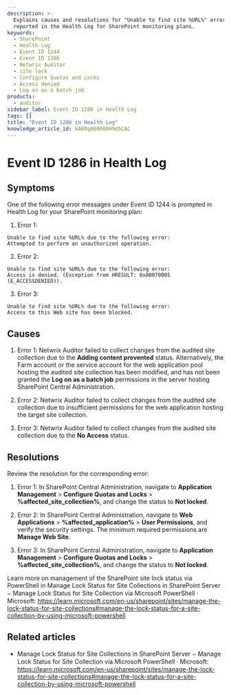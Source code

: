 ```yaml
---
description: >-
  Explains causes and resolutions for "Unable to find site %URL%" errors
  reported in the Health Log for SharePoint monitoring plans.
keywords:
  - SharePoint
  - Health Log
  - Event ID 1244
  - Event ID 1286
  - Netwrix Auditor
  - site lock
  - Configure Quotas and Locks
  - Access denied
  - Log on as a batch job
products:
  - auditor
sidebar_label: Event ID 1286 in Health Log
tags: []
title: "Event ID 1286 in Health Log"
knowledge_article_id: kA00g000000H9d5CAC
---
```


# Event ID 1286 in Health Log

## Symptoms

One of the following error messages under Event ID 1244 is prompted in Health Log for your SharePoint monitoring plan:

1. Error 1:

```
Unable to find site %URL% due to the following error:
Attempted to perform an unauthorized operation.
```

2. Error 2:

```
Unable to find site %URL% due to the following error:
Access is denied. (Exception from HRESULT: 0x80070005 (E_ACCESSDENIED)).
```

3. Error 3:

```
Unable to find site %URL% due to the following error:
Access to this Web site has been blocked.
```

## Causes

1. Error 1: Netwrix Auditor failed to collect changes from the audited site collection due to the **Adding content prevented** status. Alternatively, the Farm account or the service account for the web application pool hosting the audited site collection has been modified, and has not been granted the **Log on as a batch job** permissions in the server hosting SharePoint Central Administration.

2. Error 2: Netwrix Auditor failed to collect changes from the audited site collection due to insufficient permissions for the web application hosting the target site collection.

3. Error 3: Netwrix Auditor failed to collect changes from the audited site collection due to the **No Access** status.

## Resolutions

Review the resolution for the corresponding error:

1. Error 1: In SharePoint Central Administration, navigate to **Application Management** > **Configure Quotas and Locks** > **%affected_site_collection%**, and change the status to **Not locked**.

2. Error 2: In SharePoint Central Administration, navigate to **Web Applications** > **%affected_application%** > **User Permissions**, and verify the security settings. The minimum required permissions are **Manage Web Site**.

3. Error 3: In SharePoint Central Administration, navigate to **Application Management** > **Configure Quotas and Locks** > **%affected_site_collection%**, and change the status to **Not locked**.

Learn more on management of the SharePoint site lock status via PowerShell in Manage Lock Status for Site Collections in SharePoint Server − Manage Lock Status for Site Collection via Microsoft PowerShell ⸱ Microsoft: https://learn.microsoft.com/en-us/sharepoint/sites/manage-the-lock-status-for-site-collections#manage-the-lock-status-for-a-site-collection-by-using-microsoft-powershell

## Related articles

- Manage Lock Status for Site Collections in SharePoint Server − Manage Lock Status for Site Collection via Microsoft PowerShell ⸱ Microsoft: https://learn.microsoft.com/en-us/sharepoint/sites/manage-the-lock-status-for-site-collections#manage-the-lock-status-for-a-site-collection-by-using-microsoft-powershell
